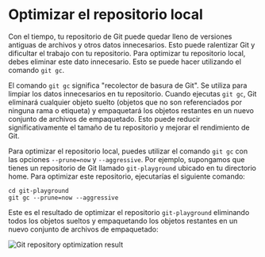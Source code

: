 # Optimizar el repositorio local

Con el tiempo, tu repositorio de Git puede quedar lleno de versiones antiguas de archivos y otros datos innecesarios. Esto puede ralentizar Git y dificultar el trabajo con tu repositorio. Para optimizar tu repositorio local, debes eliminar este dato innecesario. Esto se puede hacer utilizando el comando `git gc`.

El comando `git gc` significa "recolector de basura de Git". Se utiliza para limpiar los datos innecesarios en tu repositorio. Cuando ejecutas `git gc`, Git eliminará cualquier objeto suelto (objetos que no son referenciados por ninguna rama o etiqueta) y empaquetará los objetos restantes en un nuevo conjunto de archivos de empaquetado. Esto puede reducir significativamente el tamaño de tu repositorio y mejorar el rendimiento de Git.

Para optimizar el repositorio local, puedes utilizar el comando `git gc` con las opciones `--prune=now` y `--aggressive`. Por ejemplo, supongamos que tienes un repositorio de Git llamado `git-playground` ubicado en tu directorio home. Para optimizar este repositorio, ejecutarías el siguiente comando:

```shell
cd git-playground
git gc --prune=now --aggressive
```

Este es el resultado de optimizar el repositorio `git-playground` eliminando todos los objetos sueltos y empaquetando los objetos restantes en un nuevo conjunto de archivos de empaquetado:

![Git repository optimization result](../assets/challenge-optimize-repository-step1-1.png)

